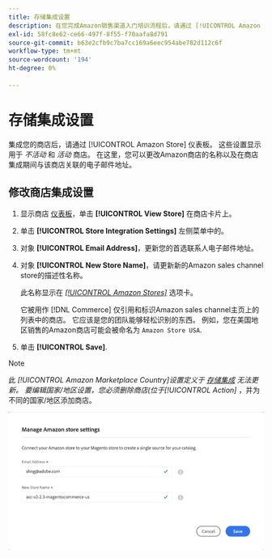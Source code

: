 ```yaml
---
title: 存储集成设置
description: 在您完成Amazon销售渠道入门培训流程后，请通过 [!UICONTROL Amazon Store] 仪表板
exl-id: 58fc8e62-ce66-497f-8f55-f70aafa8d791
source-git-commit: b63e2cfb9c7ba7cc169a6eec954abe782d112c6f
workflow-type: tm+mt
source-wordcount: '194'
ht-degree: 0%

---
```


# 存储集成设置

集成您的商店后，请通过 [!UICONTROL Amazon Store] 仪表板。 这些设置显示用于 *不活动* 和 *活动* 商店。 在这里，您可以更改Amazon商店的名称以及在商店集成期间与该商店关联的电子邮件地址。

## 修改商店集成设置

1. 显示商店 [仪表板](./amazon-store-dashboard.md)，单击 **[!UICONTROL View Store]** 在商店卡片上。

1. 单击 **[!UICONTROL Store Integration Settings]** 左侧菜单中的。

1. 对象 **[!UICONTROL Email Address]**，更新您的首选联系人电子邮件地址。

1. 对象 **[!UICONTROL New Store Name]**，请更新新的Amazon sales channel store的描述性名称。

   此名称显示在 [_[!UICONTROL Amazon Stores]_](./managing-stores.md) 选项卡。

   它被用作 [!DNL Commerce] 仅引用和标识Amazon sales channel主页上的列表中的商店。 它应该是您的团队能够轻松识别的东西。 例如，您在美国地区销售的Amazon商店可能会被命名为 `Amazon Store USA`.

1. 单击 **[!UICONTROL Save]**.

>[!NOTE]
>
>此 _[!UICONTROL Amazon Marketplace Country]_设置定义于 [存储集成](./store-integration.md) 无法更新。 要编辑国家/地区设置，您必须删除商店(位于_[!UICONTROL Action]_ ，并为不同的国家/地区添加商店。

![存储集成设置](assets/amazon-store-settings.png)
